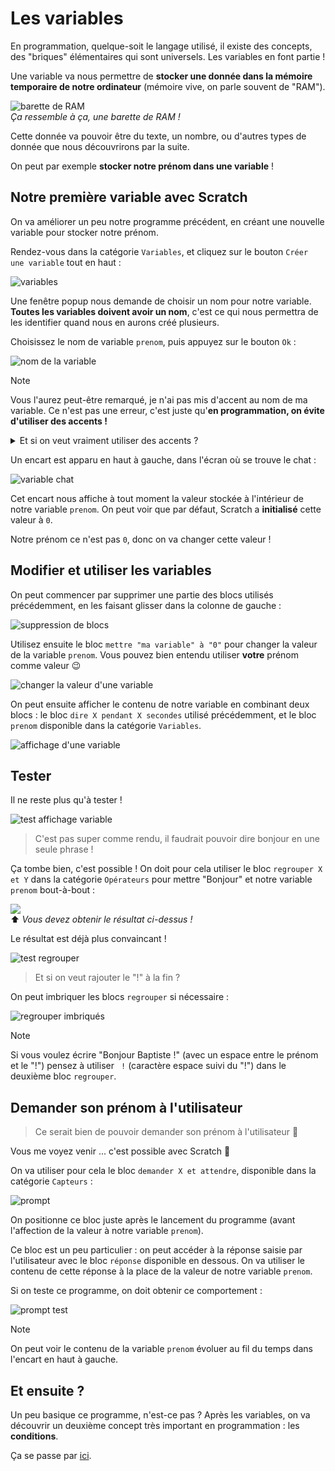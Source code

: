 # Les variables

En programmation, quelque-soit le langage utilisé, il existe des concepts, des "briques" élémentaires qui sont universels. Les variables en font partie !

Une variable va nous permettre de **stocker une donnée dans la mémoire temporaire de notre ordinateur** (mémoire vive, on parle souvent de "RAM").

![barette de RAM](../images/ram.jpg)  
_Ça ressemble à ça, une barette de RAM !_

Cette donnée va pouvoir être du texte, un nombre, ou d'autres types de donnée que nous découvrirons par la suite.

On peut par exemple **stocker notre prénom dans une variable** !

## Notre première variable avec Scratch

On va améliorer un peu notre programme précédent, en créant une nouvelle variable pour stocker notre prénom.

Rendez-vous dans la catégorie `Variables`, et cliquez sur le bouton `Créer une variable` tout en haut :

![variables](../images/variables.png)

Une fenêtre popup nous demande de choisir un nom pour notre variable. **Toutes les variables doivent avoir un nom**, c'est ce qui nous permettra de les identifier quand nous en aurons créé plusieurs.

Choisissez le nom de variable `prenom`, puis appuyez sur le bouton `Ok` :

![nom de la variable](../images/nom_variable.png)

> [!NOTE]
> Vous l'aurez peut-être remarqué, je n'ai pas mis d'accent au nom de ma variable.
> Ce n'est pas une erreur, c'est juste qu'**en programmation, on évite d'utiliser des accents !**
>
> <details>
> <summary>Et si on veut vraiment utiliser des accents ?</summary>
> 
> En réalité, Scratch le permet. Par contre **attention** ⚠️, ce n'est pas le cas de la plupart des langages de programmation, qui **déclencheront une erreur** si vous essayez quand-même de le faire.
> 
> Autant prendre de bonnes habitudes dès maintenant. 📝
> 
> </details>

Un encart est apparu en haut à gauche, dans l'écran où se trouve le chat :

![variable chat](../images/var_chat.png)

Cet encart nous affiche à tout moment la valeur stockée à l'intérieur de notre variable `prenom`. On peut voir que par défaut, Scratch a **initialisé** cette valeur à `0`.

Notre prénom ce n'est pas `0`, donc on va changer cette valeur !

## Modifier et utiliser les variables

On peut commencer par supprimer une partie des blocs utilisés précédemment, en les faisant glisser dans la colonne de gauche :

![suppression de blocs](../images/scratch_delete_bloc.gif)

Utilisez ensuite le bloc `mettre "ma variable" à "0"` pour changer la valeur de la variable `prenom`. Vous pouvez bien entendu utiliser **votre** prénom comme valeur 😉

![changer la valeur d'une variable](../images/scratch_bloc_var.gif)

On peut ensuite afficher le contenu de notre variable en combinant deux blocs : le bloc `dire X pendant X secondes` utilisé précédemment, et le bloc `prenom` disponible dans la catégorie `Variables`.

![affichage d'une variable](../images/scratch_use_var.gif)

## Tester

Il ne reste plus qu'à tester !

![test affichage variable](../images/scratch_hello_var.gif)

> C'est pas super comme rendu, il faudrait pouvoir dire bonjour en une seule phrase !

Ça tombe bien, c'est possible ! On doit pour cela utiliser le bloc `regrouper X et Y` dans la catégorie `Opérateurs` pour mettre "Bonjour" et notre variable `prenom` bout-à-bout :

![](../images/regrouper.png)  
⬆️ _Vous devez obtenir le résultat ci-dessus !_

Le résultat est déjà plus convaincant !

![test regrouper](../images/scratch_hello_var_regrouper.gif)

> Et si on veut rajouter le "!" à la fin ?

On peut imbriquer les blocs `regrouper` si nécessaire :

![regrouper imbriqués](../images/regrouper_imbriqués.png)

> [!NOTE]
> Si vous voulez écrire "Bonjour Baptiste !" (avec un espace entre le prénom et le "!") pensez à utiliser ` !` (caractère espace suivi du "!") dans le deuxième bloc `regrouper`.

## Demander son prénom à l'utilisateur

> Ce serait bien de pouvoir demander son prénom à l'utilisateur 🤔

Vous me voyez venir ... c'est possible avec Scratch 🎉

On va utiliser pour cela le bloc `demander X et attendre`, disponible dans la catégorie `Capteurs` :

![prompt](../images/scratch_prompt.gif)

On positionne ce bloc juste après le lancement du programme (avant l'affection de la valeur à notre variable `prenom`).

Ce bloc est un peu particulier : on peut accéder à la réponse saisie par l'utilisateur avec le bloc `réponse` disponible en dessous. On va utiliser le contenu de cette réponse à la place de la valeur de notre variable `prenom`.

Si on teste ce programme, on doit obtenir ce comportement :

![prompt test](../images/scratch_prompt_test.gif)

> [!NOTE]
> On peut voir le contenu de la variable `prenom` évoluer au fil du temps dans l'encart en haut à gauche.

## Et ensuite ?

Un peu basique ce programme, n'est-ce pas ? Après les variables, on va découvrir un deuxième concept très important en programmation : les **conditions**.

Ça se passe par [ici](03-conditions.md).